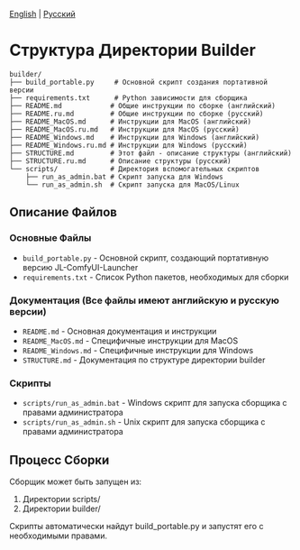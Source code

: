 [English](STRUCTURE.md) | [Русский](STRUCTURE.ru.md)

# Структура Директории Builder

```
builder/
├── build_portable.py     # Основной скрипт создания портативной версии
├── requirements.txt      # Python зависимости для сборщика
├── README.md            # Общие инструкции по сборке (английский)
├── README.ru.md         # Общие инструкции по сборке (русский)
├── README_MacOS.md      # Инструкции для MacOS (английский)
├── README_MacOS.ru.md   # Инструкции для MacOS (русский)
├── README_Windows.md    # Инструкции для Windows (английский)
├── README_Windows.ru.md # Инструкции для Windows (русский)
├── STRUCTURE.md         # Этот файл - описание структуры (английский)
├── STRUCTURE.ru.md      # Описание структуры (русский)
└── scripts/             # Директория вспомогательных скриптов
    ├── run_as_admin.bat # Скрипт запуска для Windows
    └── run_as_admin.sh  # Скрипт запуска для MacOS/Linux
```

## Описание Файлов

### Основные Файлы
- `build_portable.py` - Основной скрипт, создающий портативную версию JL-ComfyUI-Launcher
- `requirements.txt` - Список Python пакетов, необходимых для сборки

### Документация (Все файлы имеют английскую и русскую версии)
- `README.md` - Основная документация и инструкции
- `README_MacOS.md` - Специфичные инструкции для MacOS
- `README_Windows.md` - Специфичные инструкции для Windows
- `STRUCTURE.md` - Документация по структуре директории builder

### Скрипты
- `scripts/run_as_admin.bat` - Windows скрипт для запуска сборщика с правами администратора
- `scripts/run_as_admin.sh` - Unix скрипт для запуска сборщика с правами администратора

## Процесс Сборки
Сборщик может быть запущен из:
1. Директории scripts/
2. Директории builder/

Скрипты автоматически найдут build_portable.py и запустят его с необходимыми правами.